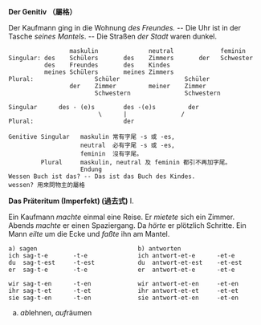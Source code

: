 **Der Genitiv （屬格）**

Der Kaufmann ging in die Wohnung *des Freundes.* -- Die Uhr ist in der Tasche *seines Mantels*. -- Die Straßen *der Stadt* waren dunkel.

```
                 maskulin              neutral             feminin
Singular: des    Schülers       des    Zimmers       der   Schwester
          des    Freundes       des    Kindes
          meines Schülers       meines Zimmers
Plural:                 Schüler                  Schüler
                 der    Zimmer         meiner    Zimmer
                        Schwestern               Schwestern

Singular      des - (e)s        des -(e)s         der
                         \      |               /
Plural:                         der

Genitive Singular   maskulin 常有字尾 -s 或 -es,
                    neutral  必有字尾 -s 或 -es,
                    feminin  沒有字尾。
         Plural     maskulin, neutral 及 feminin 都引不再加字尾。
                    Endung
Wessen Buch ist das? -- Das ist das Buch des Kindes.
wessen? 用來問物主的屬格
```

**Das Präteritum (Imperfekt) (過去式)**
I.

Ein Kaufmann *machte* einmal eine Reise. Er *mietete* sich ein Zimmer. Abends *machte* er einen Spaziergang. Da *hörte* er plötzlich Schritte. Ein Mann *eilte* um die Ecke und *faßte* ihn am Mantel.

```
a) sagen                            b) antworten
ich sag-t-e       -t-e              ich antwort-et-e      -et-e
du  sag-t-est     -t-est            du  antwort-et-est    -et-est
er  sag-t-e       -t-e              er  antwort-et-e      -et-e

wir sag-t-en      -t-en             wir antwort-et-en     -et-en
ihr sag-t-et      -t-et             ihr antwort-et-et     -et-et
sie sag-t-en      -t-en             sie antwort-et-en     -et-en
```

<ol>
  <li type="a"><i>ab</i>lehnen, <i>auf</i>räumen</li>
</ol>
